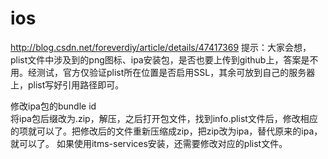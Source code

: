 # ios
http://blog.csdn.net/foreverdiy/article/details/47417369
提示：大家会想，plist文件中涉及到的png图标、ipa安装包，是否也要上传到github上，答案是不用。经测试，官方仅验证plist所在位置是否启用SSL，其余可放到自己的服务器上，plist写好引用路径即可。

修改ipa包的bundle id  
将ipa包后缀改为.zip，解压，之后打开包文件，找到info.plist文件后，修改相应的项就可以了。把修改后的文件重新压缩成zip，把zip改为ipa，替代原来的ipa，就可以了。
如果使用itms-services安装，还需要修改对应的plist文件。
